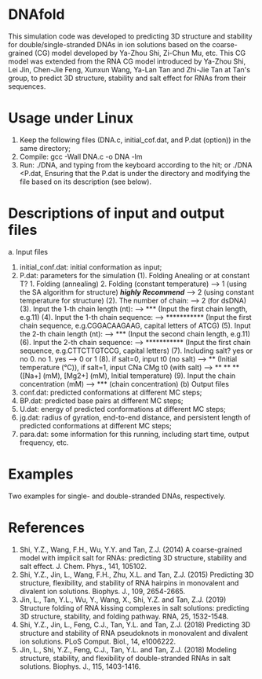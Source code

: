 # DNAfold
This simulation code was developed to predicting 3D structure and stability for double/single-stranded DNAs in ion solutions based on the coarse-grained (CG) model developed by Ya-Zhou Shi, Zi-Chun Mu, etc. This CG model was extended from the RNA CG model introduced by Ya-Zhou Shi, Lei Jin, Chen-Jie Feng, Xunxun Wang, Ya-Lan Tan and Zhi-Jie Tan at Tan's group, to predict 3D structure, stability and salt effect for RNAs from their sequences.
# Usage under Linux
1. Keep the following files (DNA.c, initial_cof.dat, and P.dat (option)) in the same directory;
3. Compile: gcc -Wall DNA.c -o DNA -lm
4. Run: ./DNA, and typing from the keyboard according to the hit;
     or ./DNA <P.dat, Ensuring that the P.dat is under the directory and modifying the file based on its description (see below). 
# Descriptions of input and output files
a. Input files
1. initial_conf.dat: initial conformation as input;
2. P.dat: parameters for the simulation
     (1). Folding Anealing or at constant T? 1. Folding (annealing) 2. Folding (constant temperature)
        --> 1 (using the SA algorithm for structure)   ***highly Recommend***
        --> 2 (using constant temperature for structure)
     (2). The number of chain:
        --> 2 (for dsDNA)
     (3). Input the 1-th chain length (nt):
        --> *** (Input the first chain length, e.g.11)
     (4). Input the 1-th chain sequence:
	      --> *********** (Input the first chain sequence, e.g.CGGACAAGAAG, capital letters of ATCG)
     (5). Input the 2-th chain length (nt):
   	    --> *** (Input the second chain length, e.g.11)
     (6). Input the 2-th chain sequence:
	      --> *********** (Input the first chain sequence, e.g.CTTCTTGTCCG, capital letters)
     (7). Including salt? yes or no 0. no 1. yes
	      --> 0 or 1
	   (8). if salt=0, input t0 (no salt)
  	 	  --> ** (Initial temperature (℃)), 
          if salt=1, input CNa CMg t0 (with salt)
  	   	--> ** ** ** ([Na+] (mM), [Mg2+] (mM), Initial temperature)
     (9). Input the chain concentration (mM)
	      --> *** (chain concentration)
(b) Output files
1. conf.dat: predicted conformations at different MC steps;
2. BP.dat: predicted base pairs at different MC steps;
3. U.dat: energy of predicted conformations at different MC steps;
4. jg.dat: radius of gyration, end-to-end distance, and persistent length of predicted conformations at different MC steps;
5. para.dat: some information for this running, including start time, output frequency, etc.
# Examples
Two examples for single- and double-stranded DNAs, respectively.
# References
1.	Shi, Y.Z., Wang, F.H., Wu, Y.Y. and Tan, Z.J. (2014) A coarse-grained model with implicit salt for RNAs: predicting 3D structure, stability and salt effect. J. Chem. Phys., 141, 105102.
2.	Shi, Y.Z., Jin, L., Wang, F.H., Zhu, X.L. and Tan, Z.J. (2015) Predicting 3D structure, flexibility, and stability of RNA hairpins in monovalent and divalent ion solutions. Biophys. J., 109, 2654-2665.
3.	Jin, L., Tan, Y.L., Wu, Y., Wang, X., Shi, Y.Z. and Tan, Z.J. (2019) Structure folding of RNA kissing complexes in salt solutions: predicting 3D structure, stability, and folding pathway. RNA, 25, 1532-1548.
4.	Shi, Y.Z., Jin, L., Feng, C.J., Tan, Y.L. and Tan, Z.J. (2018) Predicting 3D structure and stability of RNA pseudoknots in monovalent and divalent ion solutions. PLoS Comput. Biol., 14, e1006222.
5.	Jin, L., Shi, Y.Z., Feng, C.J., Tan, Y.L. and Tan, Z.J. (2018) Modeling structure, stability, and flexibility of double-stranded RNAs in salt solutions. Biophys. J., 115, 1403-1416.
